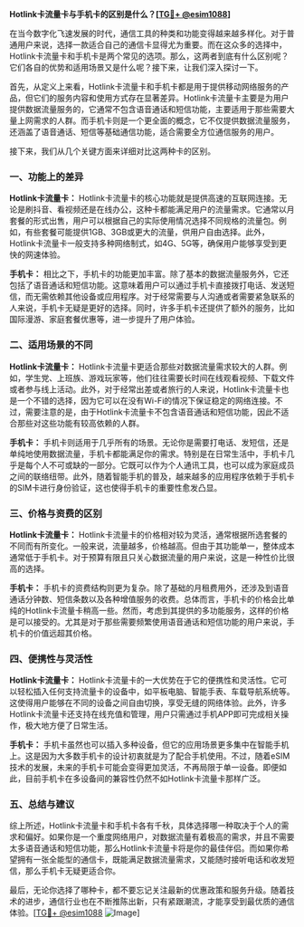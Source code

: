 **Hotlink卡流量卡与手机卡的区别是什么？[[TG💪+ @esim1088](https://t.me/s/esim1088)]**

在当今数字化飞速发展的时代，通信工具的种类和功能变得越来越多样化。对于普通用户来说，选择一款适合自己的通信卡显得尤为重要。而在这众多的选择中，Hotlink卡流量卡和手机卡是两个常见的选项。那么，这两者到底有什么区别呢？它们各自的优势和适用场景又是什么呢？接下来，让我们深入探讨一下。

首先，从定义上来看，Hotlink卡流量卡和手机卡都是用于提供移动网络服务的产品，但它们的服务内容和使用方式存在显著差异。Hotlink卡流量卡主要是为用户提供数据流量服务的，它通常不包含语音通话和短信功能，主要适用于那些需要大量上网需求的人群。而手机卡则是一个更全面的概念，它不仅提供数据流量服务，还涵盖了语音通话、短信等基础通信功能，适合需要全方位通信服务的用户。

接下来，我们从几个关键方面来详细对比这两种卡的区别。

### **一、功能上的差异**

**Hotlink卡流量卡：**
Hotlink卡流量卡的核心功能就是提供高速的互联网连接。无论是刷抖音、看视频还是在线办公，这种卡都能满足用户的流量需求。它通常以月套餐的形式出售，用户可以根据自己的实际使用情况选择不同规格的流量包。例如，有些套餐可能提供1GB、3GB或更大的流量，供用户自由选择。此外，Hotlink卡流量卡一般支持多种网络制式，如4G、5G等，确保用户能够享受到更快的网速体验。

**手机卡：**
相比之下，手机卡的功能更加丰富。除了基本的数据流量服务外，它还包括了语音通话和短信功能。这意味着用户可以通过手机卡直接拨打电话、发送短信，而无需依赖其他设备或应用程序。对于经常需要与人沟通或者需要紧急联系的人来说，手机卡无疑是更好的选择。同时，许多手机卡还提供了额外的服务，比如国际漫游、家庭套餐优惠等，进一步提升了用户体验。

### **二、适用场景的不同**

**Hotlink卡流量卡：**
Hotlink卡流量卡更适合那些对数据流量需求较大的人群。例如，学生党、上班族、游戏玩家等，他们往往需要长时间在线观看视频、下载文件或者参与线上活动。此外，对于经常出差或者旅行的人来说，Hotlink卡流量卡也是一个不错的选择，因为它可以在没有Wi-Fi的情况下保证稳定的网络连接。不过，需要注意的是，由于Hotlink卡流量卡不包含语音通话和短信功能，因此不适合那些对这些功能有较高依赖的人群。

**手机卡：**
手机卡则适用于几乎所有的场景。无论你是需要打电话、发短信，还是单纯地使用数据流量，手机卡都能满足你的需求。特别是在日常生活中，手机卡几乎是每个人不可或缺的一部分。它既可以作为个人通讯工具，也可以成为家庭成员之间的联络纽带。此外，随着智能手机的普及，越来越多的应用程序依赖于手机卡的SIM卡进行身份验证，这也使得手机卡的重要性愈发凸显。

### **三、价格与资费的区别**

**Hotlink卡流量卡：**
Hotlink卡流量卡的价格相对较为灵活，通常根据所选套餐的不同而有所变化。一般来说，流量越多，价格越高。但由于其功能单一，整体成本通常低于手机卡。对于预算有限且只关心数据流量的用户来说，这是一种性价比很高的选择。

**手机卡：**
手机卡的资费结构则更为复杂。除了基础的月租费用外，还涉及到语音通话分钟数、短信条数以及各种增值服务的收费。总体而言，手机卡的价格会比单纯的Hotlink卡流量卡稍高一些。然而，考虑到其提供的多功能服务，这样的价格是可以接受的。尤其是对于那些需要频繁使用语音通话和短信功能的用户来说，手机卡的价值远超其价格。

### **四、便携性与灵活性**

**Hotlink卡流量卡：**
Hotlink卡流量卡的一大优势在于它的便携性和灵活性。它可以轻松插入任何支持流量卡的设备中，如平板电脑、智能手表、车载导航系统等。这使得用户能够在不同的设备之间自由切换，享受无缝的网络体验。此外，许多Hotlink卡流量卡还支持在线充值和管理，用户只需通过手机APP即可完成相关操作，极大地方便了日常生活。

**手机卡：**
手机卡虽然也可以插入多种设备，但它的应用场景更多集中在智能手机上。这是因为大多数手机卡的设计初衷就是为了配合手机使用。不过，随着eSIM技术的发展，未来的手机卡可能会变得更加灵活，不再局限于单一设备。即便如此，目前手机卡在多设备间的兼容性仍然不如Hotlink卡流量卡那样广泛。

### **五、总结与建议**

综上所述，Hotlink卡流量卡和手机卡各有千秋，具体选择哪一种取决于个人的需求和偏好。如果你是一个重度网络用户，对数据流量有着极高的需求，并且不需要太多语音通话和短信功能，那么Hotlink卡流量卡将是你的最佳伴侣。而如果你希望拥有一张全能型的通信卡，既能满足数据流量需求，又能随时接听电话和收发短信，那么手机卡无疑更适合你。

最后，无论你选择了哪种卡，都不要忘记关注最新的优惠政策和服务升级。随着技术的进步，通信行业也在不断推陈出新，只有紧跟潮流，才能享受到最优质的通信体验。[[TG💪+ @esim1088](https://t.me/s/esim1088) ![Image](https://i.postimg.cc/4NQfJmqS/Snipaste-2025-05-13-00-14-12.png)]